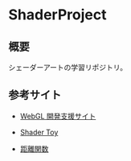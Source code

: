 # ShaderProject

## 概要

シェーダーアートの学習リポジトリ。

## 参考サイト

- [WebGL 開発支援サイト](https://wgld.org/)

- [Shader Toy](https://www.shadertoy.com/)

- [距離関数](https://iquilezles.org/articles/distfunctions/)